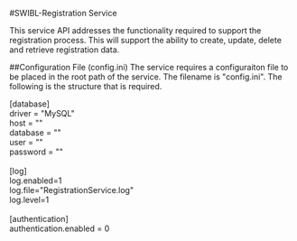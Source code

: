 
#SWIBL-Registration Service


This service API addresses the functionality required to support the registration process.    This will support the ability to create, update, delete and retrieve registration data.  

##Configuration File (config.ini)
The service requires a configuraiton file to be placed in the root path of the service.  The filename is "config.ini".  The following is the structure that is required.

[database]<br/>
driver = "MySQL"<br/>
host = ""<br/>
database = ""<br/>
user = ""<br/>
password = ""<br/>
<br/>
[log]<br/>
log.enabled=1<br/>
log.file="RegistrationService.log"<br/>
log.level=1<br/>
<br/>
[authentication]<br/>
authentication.enabled = 0<br/>